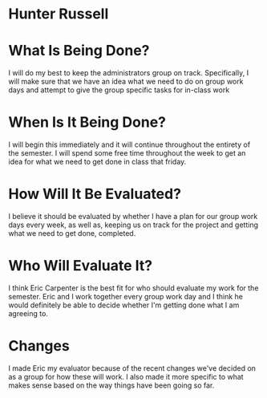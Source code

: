 # Hunter Russell

# What Is Being Done?

I will do my best to keep the administrators group on track. Specifically, I will make sure that we have an idea what we need to do on group work days and attempt to give the group specific tasks for in-class work

# When Is It Being Done?

I will begin this immediately and it will continue throughout the entirety of the semester. I will spend some free time throughout the week to get an idea for what we need to get done in class that friday.

# How Will It Be Evaluated?

I believe it should be evaluated by whether I have a plan for our group work days every week, as well as, keeping us on track for the project and getting what we need to get done, completed.

# Who Will Evaluate It?

I think Eric Carpenter is the  best fit for who should evaluate my work for the semester. Eric and I work together every group work day and I think he would definitely be able to decide whether I'm getting done what I am agreeing to.

# Changes

I made Eric my evaluator because of the recent changes we've decided on as a group for how these will work. I also made it more specific to what makes sense based on the way things have been going so far.
